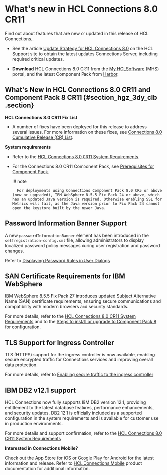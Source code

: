 # What's new in HCL Connections 8.0 CR11

Find out about features that are new or updated in this release of HCL Connections..

- See the article [Update Strategy for HCL Connections 8.0](https://support.hcltechsw.com/csm?id=kb_article&sysparm_article=KB0101180) on the HCL Support site to obtain the latest updates Connections Server, including required critical updates.

- **Download** HCL Connections 8.0 CR11 from the [My HCLSoftware](https://my.hcltechsw.com/) (MHS) portal, and the latest Component Pack from [Harbor](https://hclcr.io/harbor/projects/15/repositories).

## What's New in HCL Connections 8.0 CR11 and Component Pack 8 CR11 {#section_hgz_3dy_clb .section}

**HCL Connections 8.0 CR11 Fix List**

- A number of fixes have been deployed for this release to address several issues. For more information on these fixes, see [Connections 8.0 Cumulative Release (CR) List](https://support.hcltechsw.com/csm?id=kb_article&sysparm_article=KB0102882).

**System requirements**

- Refer to the [HCL Connections 8.0 CR11 System Requirements](system_requirements.md).

- For the Connections 8.0 CR11 Component Pack, see [Prerequisites for Component Pack](../../admin/install/cp_prereqs.md).

    !!! note
    
        For deployments using Connections Component Pack 8.0 CR5 or above (new or upgraded), IBM WebSphere 8.5.5 Fix Pack 24 or above, which has an updated Java version is required. Otherwise enabling SSL for Metrics will fail, as the Java version prior to Fix Pack 24 cannot open the keystore built by the newer Java.

## Password Information Banner Support 

A new `passwordInformationBanner` element has been introduced in the `selfregistration-config.xml` file, allowing administrators to display localized password policy messages during user registration and password changes. 

Refer to [Displaying Password Rules in User Dialogs](../../admin/admin/t_install_config_self-registration_for_external_users.md)

## SAN Certificate Requirements for IBM WebSphere

IBM WebSphere 8.5.5 Fix Pack 27 introduces updated Subject Alternative Name (SAN) certificate requirements, ensuring secure communications and compatibility with modern browsers and security standards.

For more details, refer to the [HCL Connections 8.0 CR11 System Requirements](system_requirements.md) and to the [Steps to install or upgrade to Component Pack 8](../../admin/install/cp_install_services_tasks.md) for configuration.

## TLS Support for Ingress Controller

TLS (HTTPS) support for the ingress controller is now available, enabling secure encrypted traffic for Connections services and improving overall data protection.

For more details, refer to [Enabling secure traffic to the ingress controller](../../admin/install/enable_ingress_tls.md)
        

## IBM DB2 v12.1 support

HCL Connections now fully supports IBM DB2 version 12.1, providing entitlement to the latest database features, performance enhancements, and security updates. DB2 12.1 is officially included as a supported configuration in the system requirements and is available for customer use in production environments.

For more details and support confirmation, refer to the [HCL Connections 8.0 CR11 System Requirements](system_requirements.md)


**Interested in Connections Mobile?**

Check out the App Store for iOS or Google Play for Android for the latest information and release. Refer to [HCL Connections Mobile](https://help.hcltechsw.com/connectionsmobile/index.html) product documentation for additional information.

